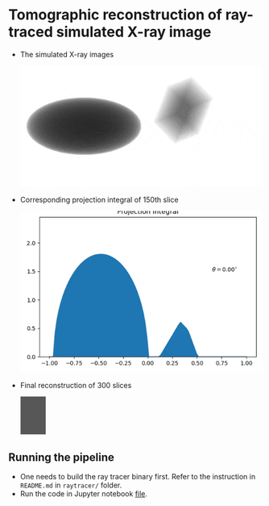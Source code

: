 # Tomographic reconstruction of ray-traced simulated X-ray image

- The simulated X-ray images

  ![x-ray](./res/xray.gif)

- Corresponding projection integral of 150th slice

  ![proj-int](./res/projection_integral.gif)

- Final reconstruction of 300 slices

  ![recon](./res/reconstruction.gif)



## Running the pipeline

- One needs to build the ray tracer binary first. Refer to the instruction in `README.md` in `raytracer/` folder.
- Run the code in Jupyter notebook [file](./script/ct.ipynb).
